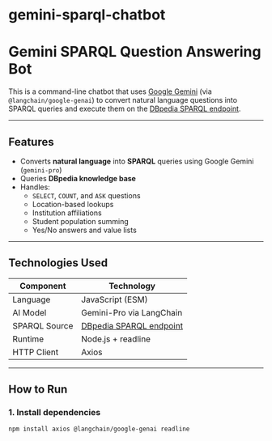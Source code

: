 # gemini-sparql-chatbot

#  Gemini SPARQL Question Answering Bot

This is a command-line chatbot that uses [Google Gemini](https://ai.google.dev/) (via `@langchain/google-genai`) to convert natural language questions into SPARQL queries and execute them on the [DBpedia SPARQL endpoint](https://dbpedia.org/sparql).

---

##  Features

- Converts **natural language** into **SPARQL** queries using Google Gemini (`gemini-pro`)
- Queries **DBpedia knowledge base**
- Handles:
  - `SELECT`, `COUNT`, and `ASK` questions
  - Location-based lookups
  - Institution affiliations
  - Student population summing
  - Yes/No answers and value lists

---

##  Technologies Used

| Component     | Technology                          |
|---------------|--------------------------------------|
| Language      | JavaScript (ESM)                    |
| AI Model      | Gemini-Pro via LangChain            |
| SPARQL Source | [DBpedia SPARQL endpoint](https://dbpedia.org/sparql) |
| Runtime       | Node.js + readline                  |
| HTTP Client   | Axios                               |

---

##  How to Run

### 1. Install dependencies
```bash
npm install axios @langchain/google-genai readline
